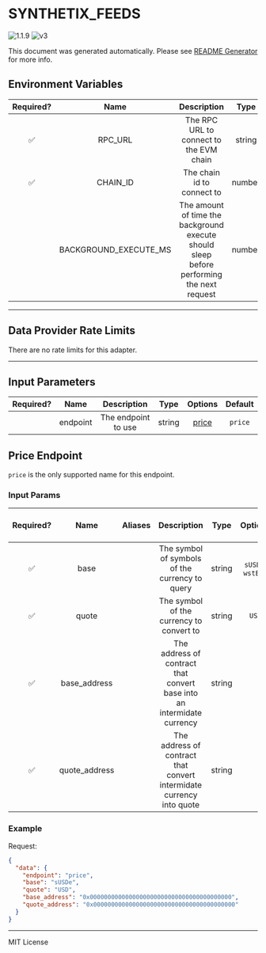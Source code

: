 # SYNTHETIX_FEEDS

![1.1.9](https://img.shields.io/github/package-json/v/smartcontractkit/external-adapters-js?filename=packages/sources/synthetix-feeds/package.json) ![v3](https://img.shields.io/badge/framework%20version-v3-blueviolet)

This document was generated automatically. Please see [README Generator](../../scripts#readme-generator) for more info.

## Environment Variables

| Required? |         Name          |                                        Description                                        |  Type  | Options | Default |
| :-------: | :-------------------: | :---------------------------------------------------------------------------------------: | :----: | :-----: | :-----: |
|    ✅     |        RPC_URL        |                          The RPC URL to connect to the EVM chain                          | string |         |         |
|    ✅     |       CHAIN_ID        |                                The chain id to connect to                                 | number |         |   `1`   |
|           | BACKGROUND_EXECUTE_MS | The amount of time the background execute should sleep before performing the next request | number |         | `10000` |

---

## Data Provider Rate Limits

There are no rate limits for this adapter.

---

## Input Parameters

| Required? |   Name   |     Description     |  Type  |         Options          | Default |
| :-------: | :------: | :-----------------: | :----: | :----------------------: | :-----: |
|           | endpoint | The endpoint to use | string | [price](#price-endpoint) | `price` |

## Price Endpoint

`price` is the only supported name for this endpoint.

### Input Params

| Required? |     Name      | Aliases |                              Description                               |  Type  |      Options      | Default | Depends On | Not Valid With |
| :-------: | :-----------: | :-----: | :--------------------------------------------------------------------: | :----: | :---------------: | :-----: | :--------: | :------------: |
|    ✅     |     base      |         |             The symbol of symbols of the currency to query             | string | `sUSDe`, `wstETH` |         |            |                |
|    ✅     |     quote     |         |                The symbol of the currency to convert to                | string |       `USD`       |         |            |                |
|    ✅     | base_address  |         | The address of contract that convert base into an intermidate currency | string |                   |         |            |                |
|    ✅     | quote_address |         |  The address of contract that convert intermidate currency into quote  | string |                   |         |            |                |

### Example

Request:

```json
{
  "data": {
    "endpoint": "price",
    "base": "sUSDe",
    "quote": "USD",
    "base_address": "0x0000000000000000000000000000000000000000",
    "quote_address": "0x0000000000000000000000000000000000000000"
  }
}
```

---

MIT License

